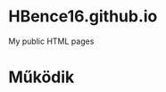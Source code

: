 # HBence16.github.io
My public HTML pages
<!DOCTYPE HTML>
<html lang="hu">
<head>
<title>Killerwatt
</title>
</head>
<body>
<h1>Működik</h1>
</body>
</html>
